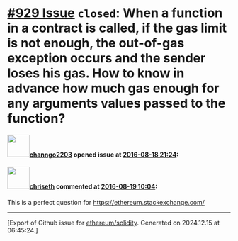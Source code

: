 # [\#929 Issue](https://github.com/ethereum/solidity/issues/929) `closed`: When a function in a contract is called, if the gas limit is not enough, the out-of-gas exception occurs and the sender loses his gas. How to know in advance how much gas enough for any arguments values passed to the function?

#### <img src="https://avatars.githubusercontent.com/u/1771977?u=5f8ee1da8060d4bd38b957b1d1855375c4d912fb&v=4" width="50">[channgo2203](https://github.com/channgo2203) opened issue at [2016-08-18 21:24](https://github.com/ethereum/solidity/issues/929):



#### <img src="https://avatars.githubusercontent.com/u/9073706?v=4" width="50">[chriseth](https://github.com/chriseth) commented at [2016-08-19 10:04](https://github.com/ethereum/solidity/issues/929#issuecomment-240979529):

This is a perfect question for https://ethereum.stackexchange.com/


-------------------------------------------------------------------------------



[Export of Github issue for [ethereum/solidity](https://github.com/ethereum/solidity). Generated on 2024.12.15 at 06:45:24.]
